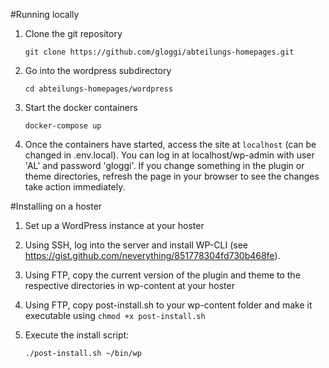 #Running locally

1. Clone the git repository

    ```git clone https://github.com/gloggi/abteilungs-homepages.git```

2. Go into the wordpress subdirectory

    ```cd abteilungs-homepages/wordpress```

3. Start the docker containers

    ```docker-compose up```

4. Once the containers have started, access the site at ```localhost``` (can be changed in .env.local). You can log in at localhost/wp-admin with user 'AL' and password 'gloggi'. If you change something in the plugin or theme directories, refresh the page in your browser to see the changes take action immediately.


#Installing on a hoster

1. Set up a WordPress instance at your hoster

2. Using SSH, log into the server and install WP-CLI (see https://gist.github.com/neverything/851778304fd730b468fe).

3. Using FTP, copy the current version of the plugin and theme to the respective directories in wp-content at your hoster

4. Using FTP, copy post-install.sh to your wp-content folder and make it executable using ```chmod +x post-install.sh```

5. Execute the install script:

    ```./post-install.sh ~/bin/wp```